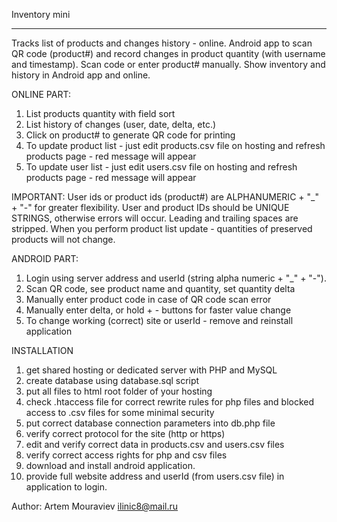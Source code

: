 Inventory mini
_________________

Tracks list of products and changes history - online.
Android app to scan QR code (product#) and record changes in product quantity (with username and timestamp). Scan code or enter product# manually.
Show inventory and history in Android app and online.

ONLINE PART:
1. List products quantity with field sort
2. List history of changes (user, date, delta, etc.)
3. Click on product# to generate QR code for printing
4. To update product list - just edit products.csv file on hosting and refresh products page - red message will appear
5. To update user list - just edit users.csv file on hosting and refresh products page - red message will appear

IMPORTANT:
User ids or product ids (product#) are ALPHANUMERIC + "_" + "-" for greater flexibility.
User and product IDs should be UNIQUE STRINGS, otherwise errors will occur. Leading and trailing spaces are stripped.
When you perform product list update - quantities of preserved products will not change.

ANDROID PART:
1. Login using server address and userId (string alpha numeric + "_" + "-").
2. Scan QR code, see product name and quantity, set quantity delta
3. Manually enter product code in case of QR code scan error
4. Manually enter delta, or hold + - buttons for faster value change
5. To change working (correct) site or userId - remove and reinstall application

INSTALLATION
1. get shared hosting or dedicated server with PHP and MySQL
2. create database using database.sql script
3. put all files to html root folder of your hosting
4. check .htaccess file for correct rewrite rules for php files and blocked access to .csv files for some minimal security
5. put correct database connection parameters into db.php file
6. verify correct protocol for the site (http or https)
7. edit and verify correct data in products.csv and users.csv files
8. verify correct access rights for php and csv files
9. download and install android application.
10. provide full website address and userId (from users.csv file) in application to login.


Author:
Artem Mouraviev
ilinic8@mail.ru
